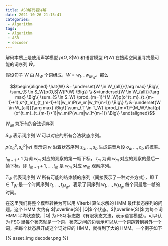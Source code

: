 ```yaml
---
title: ASR解码器详解
date: 2021-10-26 21:15:41
categories:
 - Algorithm
tags:
 - Algorithm
 - ASR
 - decoder
---
```


解码本质上是使用声学模型 $p(O,S|W)$ 和语言模型 $P(W)$ 在搜索空间里寻找最可能的词序列 $\hat{W}$。

<!--more-->

假设句子 $W$ 由 $M_W$ 个词组成，$W=w_1...w_{M_W}$。那么

$$\begin{aligned} \hat{W} &= \underset{W \in W_{all}}{\arg max} \Big\{ \sum_{S \in S_W}p(O,S|W)P(W) \Big\} \\
&=\underset{W \in W_{all}}{\arg max} \Big\{ \sum_{S \in S_W} \prod_{m=1}^{M_W}p(o^{t_m}_{t_{m-1}+1},s^{t_m}_{t_{m-1}+1}|w_m)P(w_m|w_1^{m-1})  \Big\} \\
&=\underset{W \in W_{all}}{\arg max} \Big\{ \sum_{T \in T_W} \prod_{m=1}^{M_W}\hat{p}(o^{t_m}_{t_{m-1}+1}|w_m)P(w_m|w_1^{m-1})  \Big\}
\end{aligned}$$

$W_{all}$ 为所有的合法词序列

$S_W$ 表示词序列 $W$ 可以对应的所有合法状态序列。

$p(o_a^b,s_a^b|w)$ 表示词 $w$ 沿着状态序列 $s_a,...,s_b$ 生成语音片段 $o_a,...,o_b$ 的概率。

$t_{m-1}+1$ 为词 $w_m$ 对应的观察的第一帧下标， $t_m$ 为词 $w_m$ 对应的观察的最后一帧下标，即 $t_{m-1}+1,...,t_m$ 是 $w_m$ 对应 $w_m$ 观察序列。

$T_W$ 代表词序列 $W$ 所有可能的结束帧的序列（间接表示了一种对齐方式），即 $T \in T_W$ 是一个时间序列 $t_1,...,t_{M_W}$，表示了词序列 $w_1,...,w_{M_W}$ 每个词最后一帧的时间。

在这里我们将整个模型转换为可以用 Viterbi 算法求解的 HMM 最佳状态序列的问题。这个 HMM 大约有 $|\overline{S}| |Q|$ 个状态。$|\overline{S}|$ 为每个词 HMM 平均状态数，|Q| 为 FSQ 状态数（有限状态文法，表示语言模型）。可以认为 FSG 里每个状态就是一个词，状态之间的边表示可以从一个词跳转到另外一个词，把每个状态展开成这个词对应的 HMM，就得到了大的 HMM。一个例子如下

{% asset_img decoder.png %}
